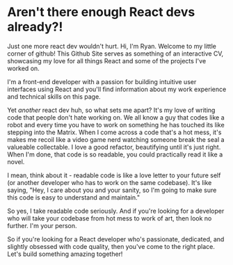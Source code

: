 # Aren't there enough React devs already?!
Just one more react dev wouldn't hurt. Hi, I'm Ryan. Welcome to my little corner of github! This Github Site serves as something of an interactive CV, showcasing my love for all things React and some of the projects I've worked on.

I'm a front-end developer with a passion for building intuitive user interfaces using React and you'll find information about my work experience and technical skills on this page.

Yet _another_ react dev huh, so what sets me apart? It's my love of writing code that people don't hate working on. We all know a guy that codes like a robot and every time you have to work on something he has touched its like stepping into the Matrix. When I come across a code that's a hot mess, it's makes me recoil like a video game nerd watching someone break the seal a valueable collectable. I love a good refactor, beautifying until it's just right. When I'm done, that code is so readable, you could practically read it like a novel.

I mean, think about it - readable code is like a love letter to your future self (or another developer who has to work on the same codebase). It's like saying, "Hey, I care about you and your sanity, so I'm going to make sure this code is easy to understand and maintain."

So yes, I take readable code seriously. And if you're looking for a developer who will take your codebase from hot mess to work of art, then look no further. I'm your person.

So if you're looking for a React developer who's passionate, dedicated, and slightly obsessed with code quality, then you've come to the right place. Let's build something amazing together!

